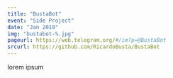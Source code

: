 ```yaml
---
title: "BustaBot"
event: "Side Project"
date: "Jan 2019"
img: "bustabot-%.jpg"
pageurl: https://web.telegram.org/#/im?p=@BustaBot
srcurl: https://github.com/RicardoBusta/BustaBot
---
```

lorem ipsum